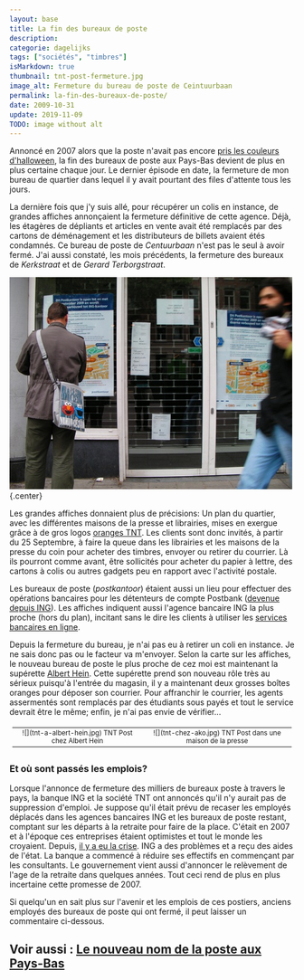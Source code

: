 ```yaml
---
layout: base
title: La fin des bureaux de poste
description: 
categorie: dagelijks
tags: ["sociétés", "timbres"]
isMarkdown: true
thumbnail: tnt-post-fermeture.jpg
image_alt: Fermeture du bureau de poste de Ceintuurbaan
permalink: la-fin-des-bureaux-de-poste/
date: 2009-10-31
update: 2019-11-09
TODO: image without alt
---
```




Annoncé en 2007 alors que la poste n'avait pas encore [pris les couleurs d'halloween](/la-poste-prends-les-couleurs-d-halloween), la fin des bureaux de poste  aux Pays-Bas devient de plus en plus certaine chaque jour. Le dernier épisode en date, la fermeture de mon bureau de quartier dans lequel il y avait pourtant des files d'attente tous les jours.

La dernière fois que j'y suis allé, pour récupérer un colis en instance, de grandes affiches annonçaient la fermeture définitive de cette agence. Déjà, les étagères de dépliants et articles en vente avait été remplacés par des cartons de déménagement et les distributeurs de billets avaient étés condamnés. Ce bureau de poste de *Centuurbaan* n'est pas le seul à avoir fermé. J'ai aussi constaté, les mois précédents, la fermeture des bureaux de *Kerkstraat* et de *Gerard Terborgstraat*.

![Fermeture du bureau de poste de Ceintuurbaan](tnt-post-fermeture.jpg){.center}

Les grandes affiches donnaient plus de précisions: Un plan du quartier, avec les différentes maisons de la presse et librairies, mises en exergue grâce à de gros logos [oranges TNT](/petits-vols-en-public). Les clients sont donc invités, à partir du 25 Septembre, à faire la queue dans les librairies et les maisons de la presse du coin pour acheter des timbres, envoyer ou retirer du courrier. Là ils pourront comme avant, être sollicités pour acheter du papier à lettre, des cartons à colis ou autres gadgets peu en rapport avec l'activité postale.

Les bureaux de poste (*postkantoor*)  étaient aussi un lieu pour effectuer des opérations bancaires pour les détenteurs de compte Postbank ([devenue depuis ING](/postbank-devient-ing-officielement)). Les affiches indiquent aussi l'agence bancaire ING la plus proche (hors du plan), incitant sans le dire les clients à utiliser les [services bancaires en ligne](/internetbankiren-experience).

Depuis la fermeture du bureau, je n'ai pas eu à retirer un coli en instance. Je ne sais donc pas ou le facteur va m'envoyer. Selon la carte sur les affiches, le nouveau bureau de poste le plus proche de cez moi est maintenant la supérette [Albert Hein](/albert-hein-et-compagnie). Cette supérette prend son nouveau rôle très au sérieux puisqu'à l'entrée du magasin, il y a maintenant deux grosses boîtes oranges pour déposer son courrier. Pour affranchir le courrier, les agents assermentés sont remplacés par des étudiants sous payés et tout le service devrait être le même; enfin, je n'ai pas envie de vérifier...

<!-- HTML -->
<table style="text-align:center; padding:5px; font-size:smaller;" align="center"><tr><td>
<!-- / HTML -->
![](tnt-a-albert-hein.jpg)  
TNT Post chez Albert Hein
<!-- HTML -->
</td><td>
<!-- / HTML -->
![](tnt-chez-ako.jpg)  
TNT Post dans une maison de la presse
<!-- HTML -->
</td></tr></table>
<!-- / HTML -->


### Et où sont passés les emplois?

Lorsque l'annonce de fermeture des milliers de bureaux poste à travers le pays, la banque ING et la société TNT ont annoncés qu'il n'y aurait pas de suppression d'emploi. Je suppose qu'il était prévu de recaser les employés déplacés dans les agences bancaires ING et les bureaux de poste restant, comptant sur les départs à la retraite pour faire de la place. C'était en 2007 et à l'époque ces entreprises étaient optimistes et tout le monde les croyaient. Depuis, [il y a eu la crise](/les-deboires-de-la-royal-bank-of-scotland). ING a des problèmes et a reçu des aides de l'état. La banque a commencé à réduire ses effectifs en commençant par les consultants. Le gouvernement vient aussi d'annoncer le relèvement de l'age de la retraite dans quelques années. Tout ceci rend de plus en plus incertaine cette promesse de 2007.

Si quelqu'un en sait plus sur l'avenir et les emplois de ces postiers, anciens employés des bureaux de poste qui ont fermé, il peut laisser un commentaire ci-dessous.

Voir aussi : [Le nouveau nom de la poste aux Pays-Bas](/le-nouveau-nom-de-la-poste-aux-pays-bas)
---